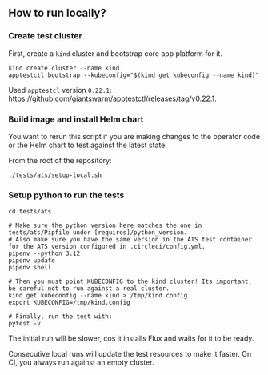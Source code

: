 ## How to run locally?

### Create test cluster

First, create a `kind` cluster and bootstrap core app platform for it.

```shell
kind create cluster --name kind
apptestctl bootstrap --kubeconfig="$(kind get kubeconfig --name kind)"
```

Used `apptestcl` version `0.22.1`: https://github.com/giantswarm/apptestctl/releases/tag/v0.22.1.

### Build image and install Helm chart

You want to rerun this script if you are making changes to the operator code or the Helm chart to test against the
latest state.

From the root of the repository:

```shell
./tests/ats/setup-local.sh
```
### Setup python to run the tests

```shell
cd tests/ats

# Make sure the python version here matches the one in tests/ats/Pipfile under [requires]/python_version.
# Also make sure you have the same version in the ATS test container for the ATS version configured in .circleci/config.yml.
pipenv --python 3.12
pipenv update
pipenv shell

# Then you must point KUBECONFIG to the kind cluster! Its important, be careful not to run against a real cluster.
kind get kubeconfig --name kind > /tmp/kind.config
export KUBECONFIG=/tmp/kind.config

# Finally, run the test with:
pytest -v
```

The initial run will be slower, cos it installs Flux and waits for it to be ready.

Consecutive local runs will update the test resources to make it faster. On CI, you always run against an empty cluster.
